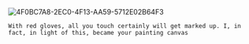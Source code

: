 ![4F0BC7A8-2EC0-4F13-AA59-5712E02B64F3](https://github.com/user-attachments/assets/ca2f1c13-1b95-40f9-8568-3bebc82efc2c)

    With red gloves, all you touch certainly will get marked up. I, in fact, in light of this, became your painting canvas

